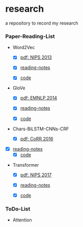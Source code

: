 # research
a repository to record my research

### Paper-Reading-List

* Word2Vec
  
  - [x] [pdf: NIPS 2013](http://papers.nips.cc/paper/5021-distributed-representations-of-words-andphrases)
  
  - [x] [reading-notes](https://brooksj.com/2019/08/14/Word2Vec%E5%8E%9F%E7%90%86%E8%AF%A6%E8%A7%A3/)
  - [x] [code](https://github.com/tracy-talent/research/blob/master/code/Word2Vec.py)
  
* GloVe
  
  - [x] [pdf: EMNLP 2014](https://www.aclweb.org/anthology/D14-1162/) 
  
  - [x] [reading-notes](https://github.com/tracy-talent/research/blob/master/paper-reading-log/GloVe.md) 
  - [x] [code](https://github.com/tracy-talent/research/tree/master/code/GloVe)
  
* Chars-BiLSTM-CNNs-CRF

  - [x] [pdf: CoRR 2016](https://arxiv.org/abs/1603.01354)
- [x] [reading-notes](https://github.com/tracy-talent/research/blob/master/paper-reading-log/Chars-BiLSTM-CNNs-CRF.md)
  - [x] [code](https://github.com/tracy-talent/research/tree/master/code/Chars-BiLSTM-CNNs-CRF)

* Transformer

  - [x] [pdf: NIPS 2017](https://arxiv.org/abs/1706.03762)

  - [x] [reading-notes](https://brooksj.com/2019/12/06/Transformer/)
  - [x] [code](https://github.com/tracy-talent/research/tree/master/code/Transformer)

### ToDo-List

* Attention

